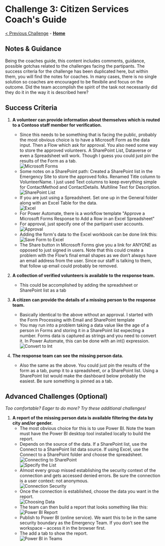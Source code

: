 # Challenge 3: Citizen Services Coach's Guide

[< Previous Challenge](./02-firstresponders.md) - **[Home](./readme.md)**

## Notes & Guidance
Being the coaches guide, this content includes comments, guidance, possible gotchas related to the challenges facing the partipants. The success criteria for the challenge has been duplicated here, but within them, you will find the notes for coaches. In many cases, there is no single solution so coaches are encouraged to be flexibile and focus on the outcome. Did the team accomplish the spirit of the task not necessarily did they do it in the way it is described here?
## Success Criteria

1. **A volunteer can provide information about themselves which is routed to a Contoso staff member for verification.**
	* Since this needs to be something that is facing the public, probably the most obvious choice is to have a Microsoft Form as the data input. Then a Flow which ask for approval. You also need some way to store the approved volunteers. A SharePoint List, Dataverse or even a Spreadsheet will work. Though I guess you could just pin the results of the Form as a tab.\
	 ![Microsoft Forms](images/3microsoftforms.png)
	* Some notes on a SharePoint path: Created a SharePoint list in the Emergency Site to store the approved folks. Renamed Title column to VolunteerName. I just used Text columns to keep everything simple for ContactMethod and ContactDetails. Multiline Text for Description.\
	![SharePoint List](images/3SharePointList.png)
	* If you are just using a Spreadsheet. Set one up in the General folder along with an Excel Table for the data.\
	![Excel](images/3excel.png)
	* For Power Automate, there is a workflow template "Approve a Microsoft Forms Response to Add a Row in an Excel Spreadsheet"
	* For approval, just specify one of the partipant user accounts.\
	![Approval](images/3approval.png)
	* Adding the form's data to the Excel workbook can be done link this:\
	![Save Form to Excel](images/3populatingexcel.png)
	* The Share button in Microsoft Forms give you a link for ANYONE as opposed to just signed in users. Note that this could create a problem with the Flow’s final email shapes as we don’t always have an email address from the user. Since our staff is talking to them, that follow up email could probably be removed.

1. **A collection of verified volunteers is available to the response team.**
	* This could be accomplished by adding the spreadsheet or SharePoint list as a tab

1. **A citizen can provide the details of a missing person to the response team.**
	* Basically identical to the above without an approval. I started with the Form Processing with Email and SharePoint template
	* You may run into a problem taking a data value like the age of a person in Forms and storing it in a SharePoint list expecting a number. Forms data is captured as strings and you need to convert it. In Power Automate, this can be done with an int() expression.\
	![Convert to Int](images/3converttoint.png)


1. **The response team can see the missing person data.**
	* Also the same as the above. You could just pin the results of the form as a tab, pump it to a spreadsheet, or a SharePoint list. Using a SharePoint list would make the dashboard below probably the easiest. Be sure something is pinned as a tab.

## Advanced Challenges (Optional)

*Too comfortable?  Eager to do more?  Try these additional challenges!*
1. **A report of the missing person data is available filtering the data by city and/or gender.**
	* The most obvious choice for this is to use Power BI. Note the team must have the Power BI desktop tool installed locally to build the report.
	* Depends on the source of the data. If a SharePoint list, use the Connect to a SharePoint list data source. If using Excel, use the Connect to a SharePoint folder and choose the spreadsheet.\
	![Connecting to SharePoint](images/3connecttosharepoint.png)\
	![Specify the List](images/3connecttosharepoint2.png)
	* Almost every group missed establishing the security context of the connection and gets accessed denied errors. Be sure the connection is a user context: not anonymous.\
	![Connection Security](images/3connectionsecurity.png)
	* Once the connection is established, choose the data you want in the report.\
	![Choosing Data](images/3choosingdata.png)
	* The team can then build a report that looks something like this:\
	![Power BI Report](images/3report.png)
	* Publish to Power BI (online service). We want this to be in the same security boundary as the Emergency Team. If you don’t see the workspace – access it in the browser first.
	* The add a tab to show the report.\
	![Power BI in Teams](images/3reportinteams.png)





